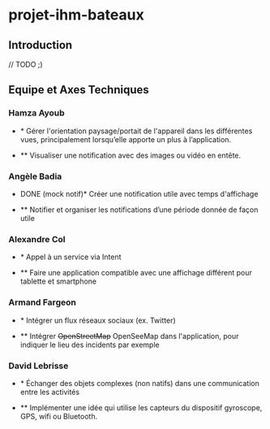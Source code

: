 # projet-ihm-bateaux

## Introduction
// TODO ;)

## Equipe et Axes Techniques

### Hamza Ayoub
-  \* Gérer l'orientation paysage/portait de l'appareil dans les différentes vues, principalement lorsqu’elle apporte un plus à l’application.

-  ** Visualiser une notification avec des images ou vidéo en entête.

### Angèle Badia
-  DONE (mock notif)\* Créer une notification utile avec temps d'affichage

-  ** Notifier et organiser les notifications d’une période donnée de façon utile

### Alexandre Col
-  \* Appel à un service via Intent

-  ** Faire une application compatible avec une affichage différent pour tablette et smartphone

### Armand Fargeon
-  \* Intégrer un flux réseaux sociaux (ex. Twitter)

-  ** Intégrer ~~OpenStreetMap~~ OpenSeeMap dans l'application, pour indiquer le lieu des incidents par exemple

### David Lebrisse
-  \* Échanger des objets complexes (non natifs) dans une communication entre les activités

-  ** Implémenter une idée qui utilise les capteurs du dispositif gyroscope, GPS, wifi ou Bluetooth.

